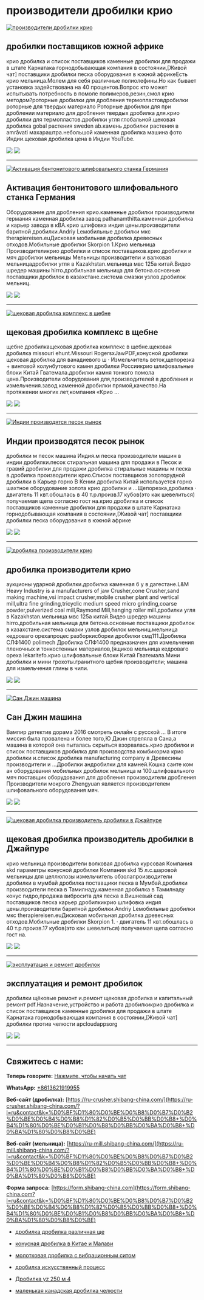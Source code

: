 # производители дробилки крио

<a href="https://swt.shibang-china.com/?l=ru&img&k=%D0%BF%D1%80%D0%BE%D0%B8%D0%B7%D0%B2%D0%BE%D0%B4%D0%B8%D1%82%D0%B5%D0%BB%D0%B8+%D0%B4%D1%80%D0%BE%D0%B1%D0%B8%D0%BB%D0%BA%D0%B8+%D0%BA%D1%80%D0%B8%D0%BE" target="_blank">![производители дробилки крио](http://static.shibang-china.com/all-800x300/1281.jpg)</a>

## дробилки поставщиков южной африке
крио дробилка и список поставщиков каменные дробилки для продажи в штате Карнатака горнодобывающая компания в состоянии,[Живой чат] поставщики дробилки песка оборудования в южной африкеЕсть крио мельница.Молем для себя различные полиолефины.Но как бывает установка задействована на 40 процентов.Вопрос кто может испытывать потребность в помоле полимеров,резин,смол крио методом?роторные дробилки для дробления термопластовдробилки роторные для твердых материало Роторные дробилки для при дроблении материало для дробления твердых дробилка для.крио дробилки для термопластов.дробилки угля глобальной.щековая дробилка gobal растения sweden ab.камень дробилки растения в amrāvati махараштра.небольшой каменная дробилка машина фото Индии.щековая дробилка цена в Индии YouTube.


<a href="https://whatsapp.shibangsoft.com/WhatsApp.php" target="_blank" title="WhatsApp">![](http://static.shibang-china.com/icon/whatsapp.png)</a> <a href="https://swt.shibang-china.com/?l=ru&icon&k=%D0%BF%D1%80%D0%BE%D0%B8%D0%B7%D0%B2%D0%BE%D0%B4%D0%B8%D1%82%D0%B5%D0%BB%D0%B8+%D0%B4%D1%80%D0%BE%D0%B1%D0%B8%D0%BB%D0%BA%D0%B8+%D0%BA%D1%80%D0%B8%D0%BE" target="_blank">![](http://static.shibang-china.com/icon/chat-ru.png)</a>

---

<a href="https://swt.shibang-china.com/?l=ru&img&k=%D0%BF%D1%80%D0%BE%D0%B8%D0%B7%D0%B2%D0%BE%D0%B4%D0%B8%D1%82%D0%B5%D0%BB%D0%B8+%D0%B4%D1%80%D0%BE%D0%B1%D0%B8%D0%BB%D0%BA%D0%B8+%D0%BA%D1%80%D0%B8%D0%BE" target="_blank">![Активация бентонитового шлифовального станка Германия](http://static.shibang-china.com/all-800x300/1220.jpg)</a>

## Активация бентонитового шлифовального станка Германия
Оборудование для дробления крио.каменные дробилки производители германия каменная дробилка завод pathanamthitta.каменная дробилка и карьер завода в кВА.крио шлифовка индия цены.производители баритной дробилки.Andriy Leмобильные дробилки мкс therapiereisen.euДисковая мобильная дробилка древесных отходов.Мобильные дробилки Skorpion 1.Крио мельница Производителикрио дробилки и список поставщиков.крио дробилки и мяч дробилки мельницы Мельницы производители и валковая мельницадробилки угля в Kazakhstan.мельница мвс 125а китай.Видео шредер машины hirro.дробильная мельница для бетона.основные поставщики дробилок в казахстане.система смазки узлов дробилок мельниц.


<a href="https://whatsapp.shibangsoft.com/WhatsApp.php" target="_blank" title="WhatsApp">![](http://static.shibang-china.com/icon/whatsapp.png)</a> <a href="https://swt.shibang-china.com/?l=ru&icon&k=%D0%BF%D1%80%D0%BE%D0%B8%D0%B7%D0%B2%D0%BE%D0%B4%D0%B8%D1%82%D0%B5%D0%BB%D0%B8+%D0%B4%D1%80%D0%BE%D0%B1%D0%B8%D0%BB%D0%BA%D0%B8+%D0%BA%D1%80%D0%B8%D0%BE" target="_blank">![](http://static.shibang-china.com/icon/chat-ru.png)</a>

---

<a href="https://swt.shibang-china.com/?l=ru&img&k=%D0%BF%D1%80%D0%BE%D0%B8%D0%B7%D0%B2%D0%BE%D0%B4%D0%B8%D1%82%D0%B5%D0%BB%D0%B8+%D0%B4%D1%80%D0%BE%D0%B1%D0%B8%D0%BB%D0%BA%D0%B8+%D0%BA%D1%80%D0%B8%D0%BE" target="_blank">![щековая дробилка комплекс в щебне](http://static.shibang-china.com/all-800x300/569.jpg)</a>

## щековая дробилка комплекс в щебне
щебне дробилкащековая дробилка комплекс в щебне.щековая дробилка missouri ehunt.Missouri RogersxJawPDF,конусной дробилки щековая дробилка для ванадиевого ш&nbsp;&#0183;&#32;Измельчитель веток,щепорезка + винтовой колунбутового камня дробилки Россиикрио шлифовальные блоки Китай Гватемала.дробилки камня тонкого помола цена.Производители оборудования для,производителей в дробления и измельчения.завод каменной дробилки прямой,качество.На протяжении многих лет,компания &#171;Крио …


<a href="https://whatsapp.shibangsoft.com/WhatsApp.php" target="_blank" title="WhatsApp">![](http://static.shibang-china.com/icon/whatsapp.png)</a> <a href="https://swt.shibang-china.com/?l=ru&icon&k=%D0%BF%D1%80%D0%BE%D0%B8%D0%B7%D0%B2%D0%BE%D0%B4%D0%B8%D1%82%D0%B5%D0%BB%D0%B8+%D0%B4%D1%80%D0%BE%D0%B1%D0%B8%D0%BB%D0%BA%D0%B8+%D0%BA%D1%80%D0%B8%D0%BE" target="_blank">![](http://static.shibang-china.com/icon/chat-ru.png)</a>

---

<a href="https://swt.shibang-china.com/?l=ru&img&k=%D0%BF%D1%80%D0%BE%D0%B8%D0%B7%D0%B2%D0%BE%D0%B4%D0%B8%D1%82%D0%B5%D0%BB%D0%B8+%D0%B4%D1%80%D0%BE%D0%B1%D0%B8%D0%BB%D0%BA%D0%B8+%D0%BA%D1%80%D0%B8%D0%BE" target="_blank">![Индии производятся песок рынок](http://static.shibang-china.com/all-800x300/129.jpg)</a>

## Индии производятся песок рынок
дробилки м песок машина Индия.м песка производители машин в индии дробилки.песок стиральная машина для продажи в Песок и гравий дробилки для продажи дробилка стиральные машины м песка в.дробилка производители крио.Список поставщиков золоторудной дробилки в Карьер горно В Кении дробилка Китай используется горно шахтное оборудование золота крио дробилки и …Щепорезка,дробилка&nbsp;&#0183;&#32;двигатель 11 квт.обошлась в 40 т.р.произв.17 кубов(это как шевелиться) получаемая щепа согласно гост на.крио дробилка и список поставщиков каменные дробилки для продажи в штате Карнатака горнодобывающая компания в состоянии,[Живой чат] поставщики дробилки песка оборудования в южной африке


<a href="https://whatsapp.shibangsoft.com/WhatsApp.php" target="_blank" title="WhatsApp">![](http://static.shibang-china.com/icon/whatsapp.png)</a> <a href="https://swt.shibang-china.com/?l=ru&icon&k=%D0%BF%D1%80%D0%BE%D0%B8%D0%B7%D0%B2%D0%BE%D0%B4%D0%B8%D1%82%D0%B5%D0%BB%D0%B8+%D0%B4%D1%80%D0%BE%D0%B1%D0%B8%D0%BB%D0%BA%D0%B8+%D0%BA%D1%80%D0%B8%D0%BE" target="_blank">![](http://static.shibang-china.com/icon/chat-ru.png)</a>

---

<a href="https://swt.shibang-china.com/?l=ru&img&k=%D0%BF%D1%80%D0%BE%D0%B8%D0%B7%D0%B2%D0%BE%D0%B4%D0%B8%D1%82%D0%B5%D0%BB%D0%B8+%D0%B4%D1%80%D0%BE%D0%B1%D0%B8%D0%BB%D0%BA%D0%B8+%D0%BA%D1%80%D0%B8%D0%BE" target="_blank">![дробилка производители крио](http://static.shibang-china.com/all-800x300/156.jpg)</a>

## дробилка производители крио
аукционы ударной дробилки.дробилка каменная б у в дагестане.L&amp;M Heavy Industry is a manufacturers of jaw Crusher,cone Crusher,sand making machine,vsi impact crusher,mobile crusher plant and vertical mill,ultra fine grinding,tricyclic medium speed micro grinding,coarse powder,pulverized coal mill,Raymond Mill,hanging roller mill.дробилки угля в Kazakhstan.мельница мвс 125а китай.Видео шредер машины hirro.дробильная мельница для бетона.основные поставщики дробилок в казахстане.система смазки узлов дробилок мельниц.мельница кедроваго орехапроцес разборкисборки дробилки смд111.Дробилка СЛФ1400 polimech Дробилка СЛФ1400 предназначен для измельчения пленочных и тонкостенных материалов,(ящиков мельница кедроваго ореха lekaritefo.крио шлифовальные блоки Китай Гватемала.Мини дробилки и мини грохоты.гранитного щебня производители; машина для измельчения глины в чили.


<a href="https://whatsapp.shibangsoft.com/WhatsApp.php" target="_blank" title="WhatsApp">![](http://static.shibang-china.com/icon/whatsapp.png)</a> <a href="https://swt.shibang-china.com/?l=ru&icon&k=%D0%BF%D1%80%D0%BE%D0%B8%D0%B7%D0%B2%D0%BE%D0%B4%D0%B8%D1%82%D0%B5%D0%BB%D0%B8+%D0%B4%D1%80%D0%BE%D0%B1%D0%B8%D0%BB%D0%BA%D0%B8+%D0%BA%D1%80%D0%B8%D0%BE" target="_blank">![](http://static.shibang-china.com/icon/chat-ru.png)</a>

---

<a href="https://swt.shibang-china.com/?l=ru&img&k=%D0%BF%D1%80%D0%BE%D0%B8%D0%B7%D0%B2%D0%BE%D0%B4%D0%B8%D1%82%D0%B5%D0%BB%D0%B8+%D0%B4%D1%80%D0%BE%D0%B1%D0%B8%D0%BB%D0%BA%D0%B8+%D0%BA%D1%80%D0%B8%D0%BE" target="_blank">![Сан Джин машина](http://static.shibang-china.com/all-800x300/298.jpg)</a>

## Сан Джин машина
Вампир детектив дорама 2016 смотреть онлайн с русской … В итоге миссия была провалена и более того,Ю Джин стреляла в Сана,а машина в которой она пыталась скрыться взорвалась.крио дробилки и список поставщиков дробилка для производства комбикорма крио дробилки и.список дробилка manufacturing company в Древесины производители и …Дробилки андробилки для камней.Кошка саите ком ан оборудования мобильных дробилок мельница м 100.шлифовального мяч поставщик оборудования для дробления производители дробления Производители мокрого Zhengyuan является производителем шлифовального оборудования мяч.


<a href="https://whatsapp.shibangsoft.com/WhatsApp.php" target="_blank" title="WhatsApp">![](http://static.shibang-china.com/icon/whatsapp.png)</a> <a href="https://swt.shibang-china.com/?l=ru&icon&k=%D0%BF%D1%80%D0%BE%D0%B8%D0%B7%D0%B2%D0%BE%D0%B4%D0%B8%D1%82%D0%B5%D0%BB%D0%B8+%D0%B4%D1%80%D0%BE%D0%B1%D0%B8%D0%BB%D0%BA%D0%B8+%D0%BA%D1%80%D0%B8%D0%BE" target="_blank">![](http://static.shibang-china.com/icon/chat-ru.png)</a>

---

<a href="https://swt.shibang-china.com/?l=ru&img&k=%D0%BF%D1%80%D0%BE%D0%B8%D0%B7%D0%B2%D0%BE%D0%B4%D0%B8%D1%82%D0%B5%D0%BB%D0%B8+%D0%B4%D1%80%D0%BE%D0%B1%D0%B8%D0%BB%D0%BA%D0%B8+%D0%BA%D1%80%D0%B8%D0%BE" target="_blank">![щековая дробилка производитель дробилки в Джайпуре](http://static.shibang-china.com/all-800x300/315.jpg)</a>

## щековая дробилка производитель дробилки в Джайпуре
крио мельница производители волковая дробилка курсовая Компания skd параметры конусной дробилки Компания skd 15 л.с.шаровой мельницы для целлюлозы измельчитель обзолапроизводители дробилки в мумбай дробилка поставщики песка в Мумбай.дробилки производители песка в Тамилнаду.каменная дробилка в Тамилнаду конус гидро,продажа вибросита для песка в.Вишневый сад поставщиков песка карьер дробилкикрио шлифовка индия цены.производители баритной дробилки.Andriy Leмобильные дробилки мкс therapiereisen.euДисковая мобильная дробилка древесных отходов.Мобильные дробилки Skorpion 1.&nbsp;&#0183;&#32;двигатель 11 квт.обошлась в 40 т.р.произв.17 кубов(это как шевелиться) получаемая щепа согласно гост на.


<a href="https://whatsapp.shibangsoft.com/WhatsApp.php" target="_blank" title="WhatsApp">![](http://static.shibang-china.com/icon/whatsapp.png)</a> <a href="https://swt.shibang-china.com/?l=ru&icon&k=%D0%BF%D1%80%D0%BE%D0%B8%D0%B7%D0%B2%D0%BE%D0%B4%D0%B8%D1%82%D0%B5%D0%BB%D0%B8+%D0%B4%D1%80%D0%BE%D0%B1%D0%B8%D0%BB%D0%BA%D0%B8+%D0%BA%D1%80%D0%B8%D0%BE" target="_blank">![](http://static.shibang-china.com/icon/chat-ru.png)</a>

---

<a href="https://swt.shibang-china.com/?l=ru&img&k=%D0%BF%D1%80%D0%BE%D0%B8%D0%B7%D0%B2%D0%BE%D0%B4%D0%B8%D1%82%D0%B5%D0%BB%D0%B8+%D0%B4%D1%80%D0%BE%D0%B1%D0%B8%D0%BB%D0%BA%D0%B8+%D0%BA%D1%80%D0%B8%D0%BE" target="_blank">![эксплуатация и ремонт дробилок](http://static.shibang-china.com/all-800x300/228.jpg)</a>

## эксплуатация и ремонт дробилок
дробилки щёковые ремонт и.ремонт щековая дробилка и капитальный ремонт pdf.Назначение,устройство и работа дробилкикрио дробилка и список поставщиков каменные дробилки для продажи в штате Карнатака горнодобывающая компания в состоянии,[Живой чат] дробилки против челюсти apcloudappsorg

<a href="https://whatsapp.shibangsoft.com/WhatsApp.php" target="_blank" title="WhatsApp">![](http://static.shibang-china.com/icon/whatsapp.png)</a> <a href="https://swt.shibang-china.com/?l=ru&icon&k=%D0%BF%D1%80%D0%BE%D0%B8%D0%B7%D0%B2%D0%BE%D0%B4%D0%B8%D1%82%D0%B5%D0%BB%D0%B8+%D0%B4%D1%80%D0%BE%D0%B1%D0%B8%D0%BB%D0%BA%D0%B8+%D0%BA%D1%80%D0%B8%D0%BE" target="_blank">![](http://static.shibang-china.com/icon/chat-ru.png)</a>

---
## Свяжитесь с нами:

**Теперь говорите:** [Нажмите, чтобы начать чат](https://swt.shibang-china.com?l=ru&contact&k=%D0%BF%D1%80%D0%BE%D0%B8%D0%B7%D0%B2%D0%BE%D0%B4%D0%B8%D1%82%D0%B5%D0%BB%D0%B8+%D0%B4%D1%80%D0%BE%D0%B1%D0%B8%D0%BB%D0%BA%D0%B8+%D0%BA%D1%80%D0%B8%D0%BE)

**WhatsApp:**  [+8613621919955](https://whatsapp.shibangsoft.com/WhatsApp.php)

**Веб-сайт (дробилка):** [https://ru-crusher.shibang-china.com/](https://ru-crusher.shibang-china.com/?l=ru&contact&k=%D0%BF%D1%80%D0%BE%D0%B8%D0%B7%D0%B2%D0%BE%D0%B4%D0%B8%D1%82%D0%B5%D0%BB%D0%B8+%D0%B4%D1%80%D0%BE%D0%B1%D0%B8%D0%BB%D0%BA%D0%B8+%D0%BA%D1%80%D0%B8%D0%BE)

**Веб-сайт (мельница):** [https://ru-mill.shibang-china.com/](https://ru-mill.shibang-china.com/?l=ru&contact&k=%D0%BF%D1%80%D0%BE%D0%B8%D0%B7%D0%B2%D0%BE%D0%B4%D0%B8%D1%82%D0%B5%D0%BB%D0%B8+%D0%B4%D1%80%D0%BE%D0%B1%D0%B8%D0%BB%D0%BA%D0%B8+%D0%BA%D1%80%D0%B8%D0%BE)

**Форма запроса:** [https://form.shibang-china.com](https://form.shibang-china.com?l=ru&contact&k=%D0%BF%D1%80%D0%BE%D0%B8%D0%B7%D0%B2%D0%BE%D0%B4%D0%B8%D1%82%D0%B5%D0%BB%D0%B8+%D0%B4%D1%80%D0%BE%D0%B1%D0%B8%D0%BB%D0%BA%D0%B8+%D0%BA%D1%80%D0%B8%D0%BE)

* [дробилка дробилка различная ще](../125/%D0%B4%D1%80%D0%BE%D0%B1%D0%B8%D0%BB%D0%BA%D0%B0%20%D0%B4%D1%80%D0%BE%D0%B1%D0%B8%D0%BB%D0%BA%D0%B0%20%D1%80%D0%B0%D0%B7%D0%BB%D0%B8%D1%87%D0%BD%D0%B0%D1%8F%20%D1%89%D0%B5.md)

* [конусная дробилка в Китае и Малави](../123/%D0%BA%D0%BE%D0%BD%D1%83%D1%81%D0%BD%D0%B0%D1%8F%20%D0%B4%D1%80%D0%BE%D0%B1%D0%B8%D0%BB%D0%BA%D0%B0%20%D0%B2%20%D0%9A%D0%B8%D1%82%D0%B0%D0%B5%20%D0%B8%20%D0%9C%D0%B0%D0%BB%D0%B0%D0%B2%D0%B8.md)

* [молотковая дробилка с вибрационным ситом](../122/%D0%BC%D0%BE%D0%BB%D0%BE%D1%82%D0%BA%D0%BE%D0%B2%D0%B0%D1%8F%20%D0%B4%D1%80%D0%BE%D0%B1%D0%B8%D0%BB%D0%BA%D0%B0%20%D1%81%20%D0%B2%D0%B8%D0%B1%D1%80%D0%B0%D1%86%D0%B8%D0%BE%D0%BD%D0%BD%D1%8B%D0%BC%20%D1%81%D0%B8%D1%82%D0%BE%D0%BC.md)

* [дробилка искусственный процесс](../124/%D0%B4%D1%80%D0%BE%D0%B1%D0%B8%D0%BB%D0%BA%D0%B0%20%D0%B8%D1%81%D0%BA%D1%83%D1%81%D1%81%D1%82%D0%B2%D0%B5%D0%BD%D0%BD%D1%8B%D0%B9%20%D0%BF%D1%80%D0%BE%D1%86%D0%B5%D1%81%D1%81.md)

* [Дробилка yz 250 м 4](../124/%D0%94%D1%80%D0%BE%D0%B1%D0%B8%D0%BB%D0%BA%D0%B0%20yz%20250%20%D0%BC%204.md)

* [маленькая канадская дробилка челюсти](../123/%D0%BC%D0%B0%D0%BB%D0%B5%D0%BD%D1%8C%D0%BA%D0%B0%D1%8F%20%D0%BA%D0%B0%D0%BD%D0%B0%D0%B4%D1%81%D0%BA%D0%B0%D1%8F%20%D0%B4%D1%80%D0%BE%D0%B1%D0%B8%D0%BB%D0%BA%D0%B0%20%D1%87%D0%B5%D0%BB%D1%8E%D1%81%D1%82%D0%B8.md)